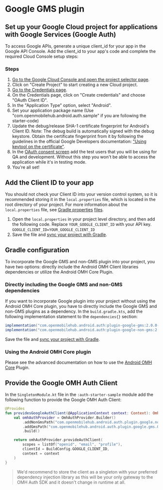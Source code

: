 # Google GMS plugin

## Set up your Google Cloud project for applications with Google Services (Google Auth)

To access Google APIs, generate a unique client_id for your app in the Google API Console. Add the client_id to your app's code and complete the required Cloud Console setup steps:

### Steps

1. [Go to the Google Cloud Console and open the project selector page](https://console.cloud.google.com/projectselector2).
2. Click on "Create Project" to start creating a new Cloud project.
3. [Go to the Credentials page](https://console.cloud.google.com/apis/credentials).
4. On the Credentials page, click on "Create credentials" and choose "OAuth Client ID".
5. In the "Application Type" option, select "Android".
6. Set your application package name (Use "com.openmobilehub.android.auth.sample" if you are
   following the starter-code)
7. Update the debug/release SHA-1 certificate fingerprint for Android's Client ID.
   Note: The debug build is automatically signed with the debug keystore. Obtain the certificate
   fingerprint from it by following the guidelines in the official Google Developers
   documentation: ["Using keytool on the certificate"](https://developers.google.com/android/guides/client-auth#using_keytool_on_the_certificate).
8. In the [OAuth consent screen](https://console.cloud.google.com/apis/credentials/consent) add the
   test users that you will be using for QA and development. Without this step you won't be able to
   access the application while it's in testing mode.
9. You're all set!

## Add the Client ID to your app

You should not check your Client ID into your version control system, so it is recommended
storing it in the `local.properties` file, which is located in the root directory of your project. For more information about the `local.properties` file, see [Gradle properties](https://developer.android.com/studio/build#properties-files) [files](https://developer.android.com/studio/build#properties-files).

1. Open the `local.properties` in your project level directory, and then add the following code.
   Replace `YOUR_GOOGLE_CLIENT_ID` with your API key. `GOOGLE_CLIENT_ID=YOUR_GOOGLE_CLIENT_ID`
2. Save the
   file and [sync your project with Gradle](https://developer.android.com/studio/build#sync-files).

## Gradle configuration

To incorporate the Google GMS and non-GMS plugin into your project, you have two options: directly include the Android OMH Client libraries dependencies or utilize the Android OMH Core Plugin.

### Directly including the Google GMS and non-GMS dependencies

If you want to incorporate Google plugin into your project without using the Android OMH Core plugin, you have to directly include the Google GMS and non-GMS plugins as a dependency. In the `build.gradle.kts`, add the following implementation statement to the `dependencies{}` section:

```groovy
implementation("com.openmobilehub.android.auth:plugin-google-gms:2.0.0-beta")
implementation("com.openmobilehub.android.auth:plugin-google-non-gms:2.0.0-beta")
```

Save the file and [sync your project with Gradle](https://developer.android.com/studio/build#sync-files).

### Using the Android OMH Core plugin

Please see the advanced documentation on how to use the [Android OMH Core](/docs/advanced/OMH-Core.md) Plugin.

## Provide the Google OMH Auth Client

In the `SingletonModule.kt` file in the `:auth-starter-sample` module add the following function to provide the Google OMH Auth Client:

```kotlin
@Provides
fun providesGoogleAuthClient(@ApplicationContext context: Context): OmhAuthClient {
    val omhAuthProvider = OmhAuthProvider.Builder()
        .addNonGmsPath("com.openmobilehub.android.auth.plugin.google.nongms.presentation.OmhAuthFactoryImpl")
        .addGmsPath("com.openmobilehub.android.auth.plugin.google.gms.OmhAuthFactoryImpl")
        .build()

    return omhAuthProvider.provideAuthClient(
        scopes = listOf("openid", "email", "profile"),
        clientId = BuildConfig.GOOGLE_CLIENT_ID,
        context = context
    )
}
```

> We'd recommend to store the client as a singleton with your preferred dependency injection library
> as this will be your only gateway to the OMH Auth SDK and it doesn't change in runtime at all.
